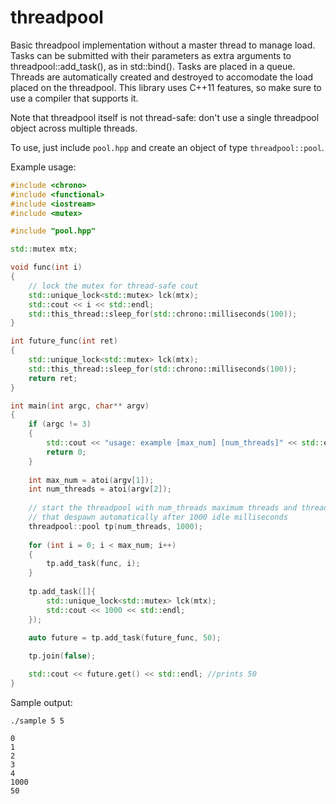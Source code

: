 threadpool
==========

Basic threadpool implementation without a master thread to manage load. Tasks can be submitted with their parameters as extra arguments to threadpool::add_task(), as in std::bind(). Tasks are placed in a queue. Threads are automatically created and destroyed to accomodate the load placed on the threadpool. This library uses C++11 features, so make sure to use a compiler that supports it.

Note that threadpool itself is not thread-safe: don't use a single threadpool object across multiple threads.

To use, just include `pool.hpp` and create an object of type `threadpool::pool`.

Example usage:

```c++
#include <chrono>
#include <functional>
#include <iostream>
#include <mutex>

#include "pool.hpp"

std::mutex mtx;

void func(int i)
{
    // lock the mutex for thread-safe cout
    std::unique_lock<std::mutex> lck(mtx);
    std::cout << i << std::endl;
    std::this_thread::sleep_for(std::chrono::milliseconds(100));
}

int future_func(int ret)
{
    std::unique_lock<std::mutex> lck(mtx);
    std::this_thread::sleep_for(std::chrono::milliseconds(100));
    return ret;
}

int main(int argc, char** argv)
{
    if (argc != 3)
    {
        std::cout << "usage: example [max_num] [num_threads]" << std::endl;
        return 0;
    }
    
    int max_num = atoi(argv[1]);
    int num_threads = atoi(argv[2]);
    
    // start the threadpool with num_threads maximum threads and threads
    // that despawn automatically after 1000 idle milliseconds
    threadpool::pool tp(num_threads, 1000);
    
    for (int i = 0; i < max_num; i++)
    {
        tp.add_task(func, i);
    }
    
    tp.add_task([]{
        std::unique_lock<std::mutex> lck(mtx);
        std::cout << 1000 << std::endl;
    });

    auto future = tp.add_task(future_func, 50);
    
    tp.join(false);

    std::cout << future.get() << std::endl; //prints 50
}
```

Sample output:

```
./sample 5 5

0
1
2
3
4
1000
50
```
